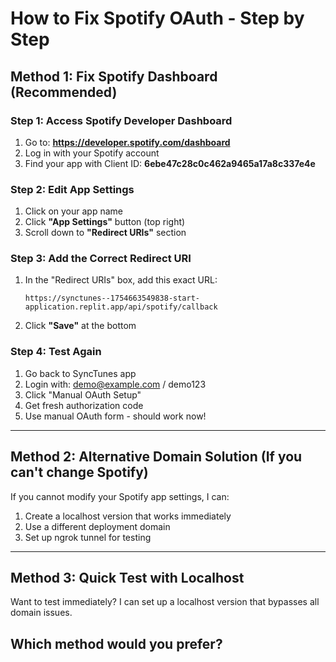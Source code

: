 # How to Fix Spotify OAuth - Step by Step

## Method 1: Fix Spotify Dashboard (Recommended)

### Step 1: Access Spotify Developer Dashboard
1. Go to: **https://developer.spotify.com/dashboard**
2. Log in with your Spotify account
3. Find your app with Client ID: **6ebe47c28c0c462a9465a17a8c337e4e**

### Step 2: Edit App Settings
1. Click on your app name
2. Click **"App Settings"** button (top right)
3. Scroll down to **"Redirect URIs"** section

### Step 3: Add the Correct Redirect URI
1. In the "Redirect URIs" box, add this exact URL:
   ```
   https://synctunes--1754663549838-start-application.replit.app/api/spotify/callback
   ```
2. Click **"Save"** at the bottom

### Step 4: Test Again
1. Go back to SyncTunes app
2. Login with: demo@example.com / demo123
3. Click "Manual OAuth Setup"
4. Get fresh authorization code
5. Use manual OAuth form - should work now!

---

## Method 2: Alternative Domain Solution (If you can't change Spotify)

If you cannot modify your Spotify app settings, I can:
1. Create a localhost version that works immediately
2. Use a different deployment domain
3. Set up ngrok tunnel for testing

---

## Method 3: Quick Test with Localhost

Want to test immediately? I can set up a localhost version that bypasses all domain issues.

## Which method would you prefer?
